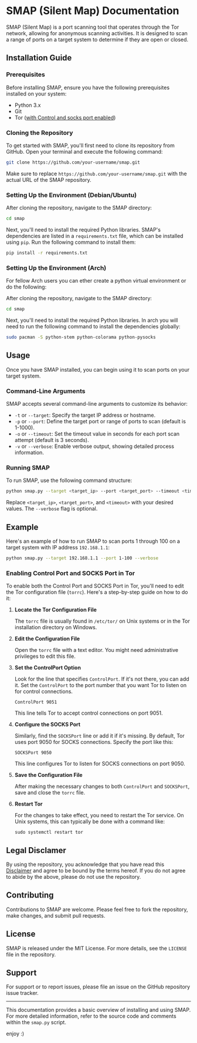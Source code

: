 # SMAP (Silent Map) Documentation

SMAP (Silent Map) is a port scanning tool that operates through the Tor network, allowing for anonymous scanning activities. It is designed to scan a range of ports on a target system to determine if they are open or closed.

## Installation Guide

### Prerequisites

Before installing SMAP, ensure you have the following prerequisites installed on your system:

- Python 3.x
- Git
- Tor ([with Control and socks port enabled](#enabling-control-port-and-socks-port-in-tor))

### Cloning the Repository

To get started with SMAP, you'll first need to clone its repository from GitHub. Open your terminal and execute the following command:

```bash
git clone https://github.com/your-username/smap.git
```

Make sure to replace `https://github.com/your-username/smap.git` with the actual URL of the SMAP repository.

### Setting Up the Environment (Debian/Ubuntu)

After cloning the repository, navigate to the SMAP directory:

```bash
cd smap
```

Next, you'll need to install the required Python libraries. SMAP's dependencies are listed in a `requirements.txt` file, which can be installed using `pip`. Run the following command to install them:

```bash
pip install -r requirements.txt
```
### Setting Up the Environment (Arch)

For fellow Arch users you can ether create a python virtual environment or do the following:

After cloning the repository, navigate to the SMAP directory:

```bash
cd smap
```
Next, you'll need to install the required Python libraries. In arch you will need to run the following command to install the dependencies globally:

```bash
sudo pacman -S python-stem python-colorama python-pysocks
```

## Usage

Once you have SMAP installed, you can begin using it to scan ports on your target system.

### Command-Line Arguments

SMAP accepts several command-line arguments to customize its behavior:

- `-t` or `--target`: Specify the target IP address or hostname.
- `-p` or `--port`: Define the target port or range of ports to scan (default is 1-1000).
- `-o` or `--timeout`: Set the timeout value in seconds for each port scan attempt (default is 3 seconds).
- `-v` or `--verbose`: Enable verbose output, showing detailed process information.

### Running SMAP

To run SMAP, use the following command structure:

```bash
python smap.py --target <target_ip> --port <target_port> --timeout <timeout> --verbose
```

Replace `<target_ip>`, `<target_port>`, and `<timeout>` with your desired values. The `--verbose` flag is optional.

## Example

Here's an example of how to run SMAP to scan ports 1 through 100 on a target system with IP address `192.168.1.1`:

```bash
python smap.py --target 192.168.1.1 --port 1-100 --verbose
```

### Enabling Control Port and SOCKS Port in Tor



To enable both the Control Port and SOCKS Port in Tor, you'll need to edit the Tor configuration file (`torrc`). Here's a step-by-step guide on how to do it:

1. **Locate the Tor Configuration File**

   The `torrc` file is usually found in `/etc/tor/` on Unix systems or in the Tor installation directory on Windows.

2. **Edit the Configuration File**

   Open the `torrc` file with a text editor. You might need administrative privileges to edit this file.

3. **Set the ControlPort Option**

   Look for the line that specifies `ControlPort`. If it's not there, you can add it. Set the `ControlPort` to the port number that you want Tor to listen on for control connections.
   
   ```
   ControlPort 9051
   ```

   This line tells Tor to accept control connections on port 9051.

4. **Configure the SOCKS Port**

   Similarly, find the `SOCKSPort` line or add it if it's missing. By default, Tor uses port 9050 for SOCKS connections. Specify the port like this:

   ```
   SOCKSPort 9050
   ```

   This line configures Tor to listen for SOCKS connections on port 9050.

5. **Save the Configuration File**

   After making the necessary changes to both `ControlPort` and `SOCKSPort`, save and close the `torrc` file.

6. **Restart Tor**

   For the changes to take effect, you need to restart the Tor service. On Unix systems, this can typically be done with a command like:

   ```
   sudo systemctl restart tor 
   ```

## Legal Disclamer
By using the repository, you acknowledge that you have read this [Disclaimer](https://github.com/marco-liberale/smap/blob/main/legal_disclamer.pdf) and agree to be bound by the terms hereof.
If you do not agree to abide by the above, please do not use the repository.

## Contributing

Contributions to SMAP are welcome. Please feel free to fork the repository, make changes, and submit pull requests.

## License

SMAP is released under the MIT License. For more details, see the `LICENSE` file in the repository.

## Support

For support or to report issues, please file an issue on the GitHub repository issue tracker.

---

This documentation provides a basic overview of installing and using SMAP. For more detailed information, refer to the source code and comments within the `smap.py` script.

enjoy :)

